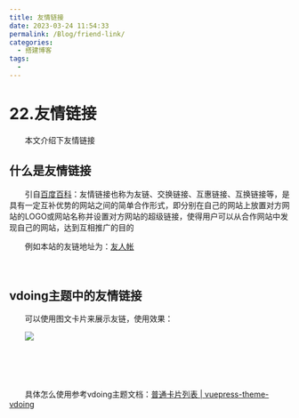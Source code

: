 ```yaml
---
title: 友情链接
date: 2023-03-24 11:54:33
permalink: /Blog/friend-link/
categories:
  - 搭建博客
tags:
  - 
---
```


# 22.友情链接


　　本文介绍下友情链接

<!-- more -->

## 什么是友情链接

　　引自[百度百科](https://baike.baidu.com/item/%E4%BA%A4%E6%8D%A2%E9%93%BE%E6%8E%A5/)：友情链接也称为友链、交换链接、互惠链接、互换链接等，是具有一定互补优势的网站之间的简单合作形式，即分别在自己的网站上放置对方网站的LOGO或网站名称并设置对方网站的超级链接，使得用户可以从合作网站中发现自己的网站，达到互相推广的目的

　　例如本站的友链地址为：[友人帐](https://www.peterjxl.com/About/friend-link/)

　　‍

## vdoing主题中的友情链接

　　可以使用图文卡片来展示友链，使用效果：

　　​![](https://image.peterjxl.com/blog/image-20230323222728-7p8zzmt.png)​

　　‍

　　‍

　　具体怎么使用参考vdoing主题文档：[普通卡片列表 | vuepress-theme-vdoing](https://doc.xugaoyi.com/pages/d0d7eb/#%E6%99%AE%E9%80%9A%E5%8D%A1%E7%89%87%E5%88%97%E8%A1%A8)

　　‍
